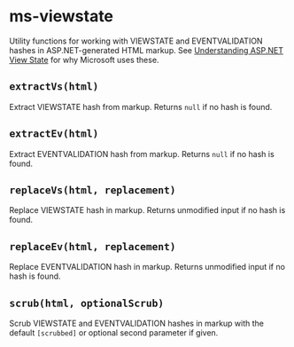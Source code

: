 # ms-viewstate #

Utility functions for working with VIEWSTATE and EVENTVALIDATION hashes in ASP.NET-generated HTML markup. See [Understanding ASP.NET View State](http://msdn.microsoft.com/en-us/library/ms972976.aspx) for why Microsoft uses these.

## `extractVs(html)` ##

Extract VIEWSTATE hash from markup. Returns `null` if no hash is found.

## `extractEv(html)` ##

Extract EVENTVALIDATION hash from markup. Returns `null` if no hash is found.

## `replaceVs(html, replacement)` ##

Replace VIEWSTATE hash in markup. Returns unmodified input if no hash is found.

## `replaceEv(html, replacement)` ##

Replace EVENTVALIDATION hash in markup. Returns unmodified input if no hash is found.

## `scrub(html, optionalScrub)` ##

Scrub VIEWSTATE and EVENTVALIDATION hashes in markup with the default `[scrubbed]` or optional second parameter if given.

